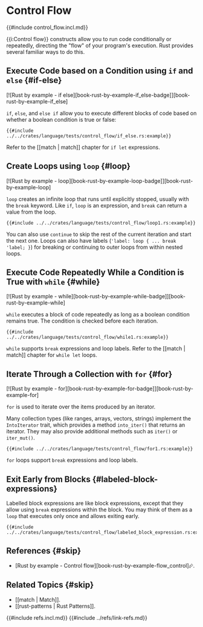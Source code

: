 # Control Flow

{{#include control_flow.incl.md}}

{{i:Control flow}} constructs allow you to run code conditionally or repeatedly, directing the "flow" of your program's execution. Rust provides several familiar ways to do this.

## Execute Code based on a Condition using `if` and `else` {#if-else}

[![Rust by example - if else][book-rust-by-example-if_else-badge]][book-rust-by-example-if_else]

`if`, `else`, and `else if` allow you to execute different blocks of code based on whether a boolean condition is true or false:

```rust,editable
{{#include ../../crates/language/tests/control_flow/if_else.rs:example}}
```

Refer to the [[match | match]] chapter for `if let` expressions.

## Create Loops using `loop` {#loop}

[![Rust by example - loop][book-rust-by-example-loop-badge]][book-rust-by-example-loop]

`loop` creates an infinite loop that runs until explicitly stopped, usually with the `break` keyword.
Like `if`, `loop` is an expression, and `break` can return a value from the loop.

```rust,editable
{{#include ../../crates/language/tests/control_flow/loop1.rs:example}}
```

You can also use `continue` to skip the rest of the current iteration and start the next one. Loops can also have labels (`'label: loop { ... break 'label; }`) for breaking or continuing to outer loops from within nested loops.

## Execute Code Repeatedly While a Condition is True with `while` {#while}

[![Rust by example - while][book-rust-by-example-while-badge]][book-rust-by-example-while]

`while` executes a block of code repeatedly as long as a boolean condition remains true.
The condition is checked before each iteration.

```rust,editable
{{#include ../../crates/language/tests/control_flow/while1.rs:example}}
```

`while` supports `break` expressions and loop labels. Refer to the [[match | match]] chapter for `while let` loops.

## Iterate Through a Collection with `for` {#for}

[![Rust by example - for][book-rust-by-example-for-badge]][book-rust-by-example-for]

`for` is used to iterate over the items produced by an iterator.

Many collection types (like ranges, arrays, vectors, strings) implement the `IntoIterator` trait, which provides a method `into_iter()` that returns an iterator. They may also provide additional methods such as `iter()` or `iter_mut()`.

```rust,editable
{{#include ../../crates/language/tests/control_flow/for1.rs:example}}
```

`for` loops support `break` expressions and loop labels.

## Exit Early from Blocks {#labeled-block-expressions}

Labelled block expressions are like block expressions, except that they allow using `break` expressions within the block.
You may think of them as a `loop` that executes only once and allows exiting early.

```rust,editable
{{#include ../../crates/language/tests/control_flow/labeled_block_expression.rs:example}}
```

## References {#skip}

- [Rust by example - Control flow][book-rust-by-example-flow_control]⮳.

## Related Topics {#skip}

- [[match | Match]].
- [[rust-patterns | Rust Patterns]].

{{#include refs.incl.md}}
{{#include ../refs/link-refs.md}}

<div class="hidden">
</div>
